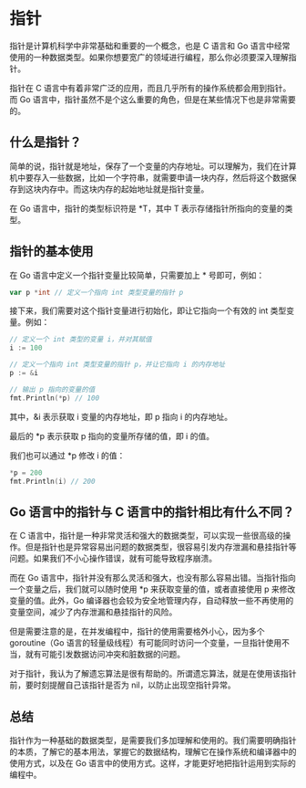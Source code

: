 # 指针

指针是计算机科学中非常基础和重要的一个概念，也是 C 语言和 Go 语言中经常使用的一种数据类型。如果你想要宽广的领域进行编程，那么你必须要深入理解指针。

指针在 C 语言中有着非常广泛的应用，而且几乎所有的操作系统都会用到指针。而 Go 语言中，指针虽然不是个这么重要的角色，但是在某些情况下也是非常需要的。

## 什么是指针？

简单的说，指针就是地址，保存了一个变量的内存地址。可以理解为，我们在计算机中要存入一些数据，比如一个字符串，就需要申请一块内存，然后将这个数据保存到这块内存中。而这块内存的起始地址就是指针变量。

在 Go 语言中，指针的类型标识符是 *T，其中 T 表示存储指针所指向的变量的类型。

## 指针的基本使用

在 Go 语言中定义一个指针变量比较简单，只需要加上 * 号即可，例如：

```go
var p *int // 定义一个指向 int 类型变量的指针 p
```

接下来，我们需要对这个指针变量进行初始化，即让它指向一个有效的 int 类型变量。例如：

```go
// 定义一个 int 类型的变量 i，并对其赋值
i := 100

// 定义一个指向 int 类型变量的指针 p，并让它指向 i 的内存地址
p := &i

// 输出 p 指向的变量的值
fmt.Println(*p) // 100
```

其中，&i 表示获取 i 变量的内存地址，即 p 指向 i 的内存地址。

最后的 *p 表示获取 p 指向的变量所存储的值，即 i 的值。

我们也可以通过 *p 修改 i 的值：

```go
*p = 200
fmt.Println(i) // 200
```

## Go 语言中的指针与 C 语言中的指针相比有什么不同？

在 C 语言中，指针是一种非常灵活和强大的数据类型，可以实现一些很高级的操作。但是指针也是异常容易出问题的数据类型，很容易引发内存泄漏和悬挂指针等问题。如果我们不小心操作错误，就有可能导致程序崩溃。

而在 Go 语言中，指针并没有那么灵活和强大，也没有那么容易出错。当指针指向一个变量之后，我们就可以随时使用 *p 来获取变量的值，或者直接使用 p 来修改变量的值。此外，Go 编译器也会较为安全地管理内存，自动释放一些不再使用的变量空间，减少了内存泄漏和悬挂指针的风险。

但是需要注意的是，在并发编程中，指针的使用需要格外小心，因为多个 goroutine（Go 语言的轻量级线程）有可能同时访问一个变量，一旦指针使用不当，就有可能引发数据访问冲突和脏数据的问题。

对于指针，我认为了解遗忘算法是很有帮助的。所谓遗忘算法，就是在使用该指针前，要时刻提醒自己该指针是否为 nil，以防止出现空指针异常。

## 总结

指针作为一种基础的数据类型，是需要我们多加理解和使用的。我们需要明确指针的本质，了解它的基本用法，掌握它的数据结构，理解它在操作系统和编译器中的使用方式，以及在 Go 语言中的使用方式。这样，才能更好地把指针运用到实际的编程中。